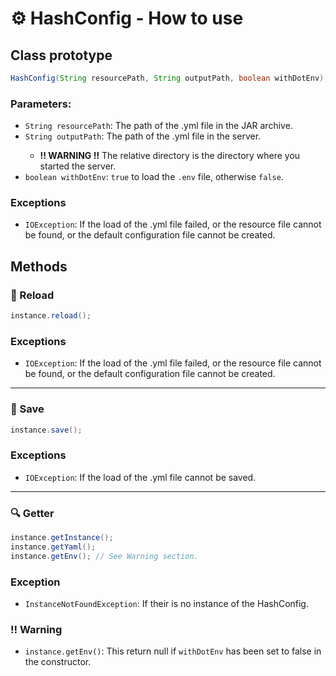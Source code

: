 # ⚙️ HashConfig - How to use
## Class prototype
```java
HashConfig(String resourcePath, String outputPath, boolean withDotEnv);
```
### Parameters:
- `String resourcePath`: The path of the <config>.yml file in the JAR archive.
- `String outputPath`: The path of the <config>.yml file in the server.
    - **‼️ WARNING ‼️** The relative directory is the directory where you started the server.
- `boolean withDotEnv`: `true` to load the `.env` file, otherwise `false`.

### Exceptions
- `IOException`: If the load of the <config>.yml file failed, or the resource file cannot be found, or the default configuration file cannot be created.

## Methods
### 🔄 Reload
```java
instance.reload();
```
### Exceptions
- `IOException`: If the load of the <config>.yml file failed, or the resource file cannot be found, or the default configuration file cannot be created.

----

### 💾 Save
```java
instance.save();
```
### Exceptions
- `IOException`: If the load of the <config>.yml file cannot be saved.

----

### 🔍 Getter
```java
instance.getInstance();
instance.getYaml();
instance.getEnv(); // See Warning section.
```
### Exception
- `InstanceNotFoundException`: If their is no instance of the HashConfig.

### ‼️ Warning
- `instance.getEnv()`: This return null if `withDotEnv` has been set to false in the constructor.